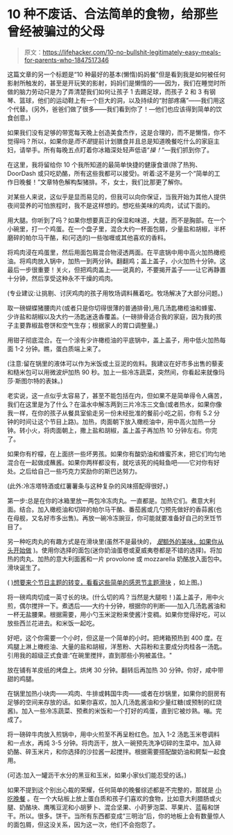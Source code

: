 # 10 种不废话、合法简单的食物，给那些曾经被骗过的父母

> 原文：<https://lifehacker.com/10-no-bullshit-legitimately-easy-meals-for-parents-who-1847517346>

这篇文章的另一个标题是“10 种最好的基本(懒惰)妈妈餐”但是看到我是如何被任何影射所触发的，甚至是开玩笑的影射，妈妈们是懒惰的——因为，我们在睡觉时所做的脑力劳动只是为了弄清楚我们如何让孩子 1 去踢足球，而孩子 2 和 3 有钢琴、篮球，他们的运动鞋上有一个巨大的洞，以及持续的“肘部疼痛”——我们用这个代替。(另外，爸爸们做了很多——我们看到你了！—他们也应该得到简单的饮食创意。)

如果我们没有足够的带宽每天晚上创造美食杰作，这是合理的，而不是懒惰，你不觉得吗？所以，如果你是*而不是*提前计划膳食并且总是知道晚餐吃什么的家庭主妇，请举手。所有每晚五点盯着你冰箱深处轻声低语“*操！*“—我们抓到你了。

在这里，我将留给你 10 个我所知道的最简单快捷的健康食谱(除了热狗、DoorDash 或只吃奶酪，所有这些我都可以接受)。听着:这不是另一个“简单的工作日晚餐！”文章特色解构梨猪排。不，女士，我们比那更了解你。

对某些人来说，这似乎是显而易见的，但我可以向你保证，当我开始为其他人提供夜间营养的可怕旅程时，我不是这样想的。想吃些美味的鸡肉，试试下面的。

用大腿。你听到了吗？如果你想要真正的保湿和味道，大腿，而不是胸部。在一个小碗里，打一个鸡蛋。在一个盘子里，混合大约一杯面包屑，少量盐和胡椒，半杯磨碎的帕尔马干酪，和(可选的)一些咖喱或其他喜欢的香料。

将鸡肉浸在鸡蛋里，然后用面包屑混合物浸透两面。在平底锅中用中高火加热橄榄油。将鸡肉放入锅中，加热一到两分钟。翻翻鸡；盖上盖子，小火加热十分钟。这最后一步很重要！关火，但把鸡肉盖上——说真的，不要揭开盖子——让它再静置十分钟，然后享受这种永不干燥的鸡肉。

(专业建议:让挑剔、讨厌鸡肉的孩子用牧场调料蘸着吃。牧场解决了大部分问题。)

取一磅蝴蝶猪腰肉片(或者只是你切得很薄的普通排骨),用几汤匙橄榄油和蜂蜜、少许盐和胡椒以及大约一汤匙迷迭香覆盖。(一磅排骨适合我的家庭，因为我的孩子主要靠椒盐卷饼和空气生存；根据家人的胃口调整量。)

用钳子彻底混合。在一个涂有少许橄榄油的平底锅中，盖上盖子，用中低火加热每面 1-2 分钟。瞧，蛋白质端上来了。

(注意:留在锅里的液体可以作为米饭或土豆泥的佐料。我建议在好市多出售的藜麦和糙米包可以用微波炉加热 90 秒。加上一些冷冻蔬菜，突然间，你看起来就像玛莎·斯图尔特的表妹。)

老实说，这一点似乎太容易了，甚至不能包括在内，但如果不是简单得令人痛苦，我们在这里是为了什么？在温水中解冻两到三片冷冻三文鱼(或者热水，如果你像我一样，在你的孩子从餐具室偷走另一份未经批准的餐前小吃之前，你有 5.2 分钟的时间让这个节目上路)。加热，肉面朝下放入橄榄油中，用中高火加热一分钟。转小火，将肉面朝上，撒上盐和胡椒，盖上盖子再加热 10 分钟左右。你完了。

如果你有柠檬，在上面挤一些坏男孩。如果你有酸奶油和蜂蜜芥末，把它们均匀地混合在一起做成蘸酱。如果你两样都没有，就吃该死的纯鲑鱼吧——它对你有好处。之后给自己一些巧克力奖励你的斯巴达努力。

(此外:冷冻塔特酒或红薯薯条与这种复杂的风味搭配得很好。)

第一步:总是在你的冰箱里放一两包冷冻肉丸。一直都是。加热它们。煮意大利面。结合。加入橄榄油和切碎的帕尔马干酪、番茄酱或几勺预先做好的香蒜酱(也在母舰，又名好市多出售)。再放一碗冷冻豌豆，你可能就要准备好自己的烹饪节目了。

另一种吃肉丸的有趣方式是在滑块里(虽然不是最快的， [*是*额外的美味，如果你从头开始做](https://lifehacker.com/how-to-make-spaghetti-and-meatballs-in-your-instant-pot-1831846497) )。使用你选择的面包(迷你奶油蛋卷或夏威夷卷都是不错的选择)。将加热的肉丸、加热的意大利面酱和一片 provolone 或 mozzarella 奶酪放入面包中。滑块诞生了。

( [)想要来个节日主题的转变，看看这些简单的感恩节主题滑块](https://lifehacker.com/waffle-frozen-turkey-meatballs-to-make-thanksgiving-sli-1845564992) ，如上图。)

将一磅鸡肉切成一英寸长的块。(什么切的鸡？当然是大腿啦！)盖上盖子，用中火煎，偶尔搅拌一下。煮透后——大约十分钟，根据你的判断——加入几汤匙酱油和一杯无盐腰果。根据需要，用小勺玉米淀粉来使酱汁变稠。如果你觉得好吃，可以放些西兰花进去。和米饭一起吃。

好吧，这个你需要一个小时，但这是一个简单的小时。把烤箱预热到 400 度。在鸡腿上淋上橄榄油、大量的盐和胡椒，洋葱粉、大蒜粉和主要成分肉桂各一汤匙。引用我的超级正式食谱:“在碗里搅拌，直到那些小狗被盖住。"

放在铺有羊皮纸的烤盘上。烘烤 30 分钟。翻转后再加热 30 分钟。你好，咸中带甜的鸡腿。

在锅里加热小块肉——鸡肉、牛排或韩国牛肉——或者在炒锅里，如果你的厨房有足够的空间来存放的话。如果你喜欢，加入几汤匙酱油和少量红糖(或预制的红烧酱)。加入一些冷冻蔬菜、预煮的米饭和一个打好的鸡蛋，直到它被炒熟。嘣。完成了。

将一磅碎牛肉放入煎锅中，用中火煎至不再呈粉红色。加入 1-2 汤匙玉米卷调料和一点水，再炖 3-5 分钟。将肉沥干，放入一碗预先洗净切碎的生菜中。加入碎奶酪、碎玉米片，和你选择的沙拉酱一起搅拌。根据需要搭配酸奶油和鳄梨一起食用。

(可选:加入一罐沥干水分的黑豆和玉米，如果小家伙们能忍受的话。)

如果不提到这个别出心裁的荣耀，任何简单的晚餐综述都是不完整的，那就是 [小吃晚餐](https://lifehacker.com/serve-your-child-a-charcuterie-board-lunch-1844931913) 。在一个大砧板上放上蛋白质和孩子们喜欢的食物，比如意大利腊肠或火腿、奶酪块、鹰嘴豆泥和小胡萝卜、混合坚果、小莳萝泡菜、苹果片、蓝莓和饼干。所以。很多。饼干。当所有东西都变成“三明治”后，你的地板上会有数量惊人的面包屑，但这没关系，因为这一次，他们不会抱怨了。